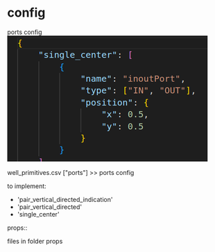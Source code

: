 # config


ports config
![](2023-01-25-19-26-54.png)


well_primitives.csv ["ports"] >> ports config

to implement:
* 'pair_vertical_directed_indication'
* 'pair_vertical_directed'
* 'single_center'


props::

files in folder props
